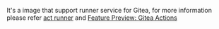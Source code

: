 It's a image that support runner service for Gitea, for more information please refer [act runner](https://gitea.com/gitea/act_runner) and [Feature Preview: Gitea Actions](https://blog.gitea.io/2022/12/feature-preview-gitea-actions/)